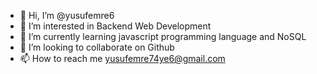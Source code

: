 - 👋 Hi, I’m @yusufemre6
- 👀 I’m interested in Backend Web Development
- 🌱 I’m currently learning javascript programming language and NoSQL 
- 💞️ I’m looking to collaborate on Github
- 📫 How to reach me yusufemre74ye6@gmail.com

<!---
yusufemre6/yusufemre6 is a ✨ special ✨ repository because its `README.md` (this file) appears on your GitHub profile.
You can click the Preview link to take a look at your changes.
--->
